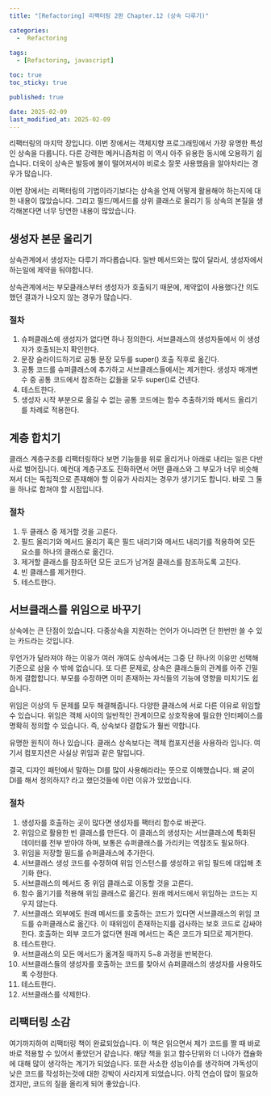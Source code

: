 ```yaml
---
title: "[Refactoring] 리팩터링 2판 Chapter.12 (상속 다루기)"

categories:
  -  Refactoring
  
tags:
  - [Refactoring, javascript]

toc: true
toc_sticky: true

published: true

date: 2025-02-09
last_modified_at: 2025-02-09
---
```


리팩터링의 마지막 장입니다. 이번 장에서는 객체지향 프로그래밍에서 가장 유명한 특성인 상속을 다룹니다. 다른 강력한 메커니즘처럼 이 역시 아주 유용한 동시에 오용하기 쉽습니다. 더욱이 상속은 발등에 불이 떨어져서야 비로소 잘못 사용했음을 알아차리는 경우가 많습니다.

이번 장에서는 리팩터링의 기법이라기보다는 상속을 언제 어떻게 활용해야 하는지에 대한 내용이 많았습니다. 그리고 필드/메서드를 상위 클래스로 올리기 등 상속의 본질을 생각해본다면 너무 당연한 내용이 많았습니다.

## 생성자 본문 올리기

상속관계에서 생성자는 다루기 까다롭습니다. 일반 메서드와는 많이 달라서, 생성자에서 하는일에 제약을 둬야합니다.

상속관계에서는 부모클래스부터 생성자가 호출되기 때문에, 제약없이 사용했다간 의도했던 결과가 나오지 않는 경우가 많습니다.

### 절차
1. 슈퍼클래스에 생성자가 없다면 하나 정의한다. 서브클래스의 생성자들에서 이 생성자가 호출되는지 확인한다.
2. 문장 슬라이드하기로 공통 문장 모두를 super() 호출 직후로 옮긴다.
3. 공통 코드를 슈퍼클래스에 추가하고 서브클래스들에서는 제거한다. 생성자 매개변수 중 공통 코드에서 참조하는 값들을 모두 super()로 건넨다.
4. 테스트한다.
5. 생성자 시작 부분으로 옮길 수 없는 공통 코드에는 함수 추출하기와 메서드 올리기를 차례로 적용한다.

## 계층 합치기

클래스 계층구조를 리팩터링하다 보면 기능들을 위로 올리거나 아래로 내리는 일은 다반사로 벌어집니다. 예컨대 계층구조도 진화하면서 어떤 클래스와 그 부모가 너무 비슷해져서 더는 독립적으로 존재해야 할 이유가 사라지는 경우가 생기기도 합니다. 바로 그 둘을 하나로 합쳐야 할 시점입니다.

### 절차
1. 두 클래스 중 제거할 것을 고른다.
2. 필드 올리기와 메서드 올리기 혹은 필드 내리기와 메서드 내리기를 적용하여 모든 요소를 하나의 클래스로 옮긴다.
3. 제거할 클래스를 참조하던 모든 코드가 남겨질 클래스를 참조하도록 고친다.
4. 빈 클래스를 제거한다.
5. 테스트한다.

## 서브클래스를 위임으로 바꾸기

상속에는 큰 단점이 있습니다. 다중상속을 지원하는 언어가 아니라면 단 한번만 쓸 수 있는 카드라는 것입니다.

무언가가 달라져야 하는 이유가 여러 개여도 상속에서는 그중 단 하나의 이유만 선택해 기준으로 삼을 수 밖에 없습니다. 또 다른 문제로, 상속은 클래스들의 관계를 아주 긴밀하게 결합합니다. 부모를 수정하면 이미 존재하는 자식들의 기능에 영향을 미치기도 쉽습니다.

위임은 이상의 두 문제를 모두 해결해줍니다. 다양한 클래스에 서로 다른 이유로 위임할 수 있습니다. 위임은 객체 사이의 일반적인 관계이므로 상호작용에 필요한 인터페이스를 명확히 정의할 수 있습니다. 즉, 상속보다 결합도가 훨씬 약합니다.

유명한 원칙이 하나 있습니다. 클래스 상속보다는 객체 컴포지션을 사용하라 입니다. 여기서 컴포지션은 사실상 위임과 같은 말입니다.

결국, 디자인 패턴에서 말하는 DI를 많이 사용해라라는 뜻으로 이해했습니다. 왜 굳이 DI를 해서 정의하지? 라고 했던것들에 이런 이유가 있었습니다.

### 절차
1. 생성자를 호출하는 곳이 많다면 생성자를 팩터리 함수로 바꾼다.
2. 위임으로 활용한 빈 클래스를 만든다. 이 클래스의 생성자는 서브클래스에 특화된 데이터를 전부 받아야 하며, 보통은 슈퍼클래스를 가리키는 역참조도 필요하다.
3. 위임을 저장할 필드를 슈퍼클래스에 추가한다.
4. 서브클래스 생성 코드를 수정하여 위임 인스턴스를 생성하고 위임 필드에 대입해 초기화 한다.
5. 서브클래스의 메서드 중 위임 클래스로 이동할 것을 고른다.
6. 함수 옮기기를 적용해 위임 클래스로 옮긴다. 원래 메서드에서 위임하는 코드는 지우지 않는다.
7. 서브클래스 외부에도 원래 메서드를 호출하는 코드가 있다면 서브클래스의 위임 코드를 슈퍼클래스로 옮긴다. 이 때위임이 존재하는지를 검사하는 보호 코드로 감싸야한다. 호출하는 외부 코드가 없다면 원래 메서드는 죽은 코드가 되므로 제거한다.
8. 테스트한다.
9. 서브클래스의 모든 메서드가 옮겨질 때까지 5~8 과정을 반복한다.
10. 서브클래스들의 생성자를 호출하는 코드를 찾아서 슈퍼클래스의 생성자를 사용하도록 수정한다.
11. 테스트한다.
12. 서브클래스를 삭제한다.


## 리팩터링 소감

여기까지하여 리팩터링 책이 완료되었습니다. 이 책은 읽으면서 제가 코드를 짤 때 바로바로 적용할 수 있어서 좋았던거 같습니다. 해당 책을 읽고 함수단위와 더 나아가 캡슐화에 대해 많이 생각하는 계기가 되었습니다. 또한 사소한 성능이슈를 생각하며 가독성이 낮은 코드를 작성하는것에 대한 강박이 사라지게 되었습니다. 아직 연습이 많이 필요하겠지만, 코드의 질을 올리게 되어 좋았습니다.
